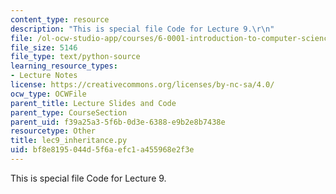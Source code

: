 ```yaml
---
content_type: resource
description: "This is special file Code for Lecture 9.\r\n"
file: /ol-ocw-studio-app/courses/6-0001-introduction-to-computer-science-and-programming-in-python-fall-2016/bf8e8195044d5f6aefc1a455968e2f3e_lec9_inheritance.py
file_size: 5146
file_type: text/python-source
learning_resource_types:
- Lecture Notes
license: https://creativecommons.org/licenses/by-nc-sa/4.0/
ocw_type: OCWFile
parent_title: Lecture Slides and Code
parent_type: CourseSection
parent_uid: f39a25a3-5f6b-0d3e-6388-e9b2e8b7438e
resourcetype: Other
title: lec9_inheritance.py
uid: bf8e8195-044d-5f6a-efc1-a455968e2f3e
---
```

This is special file Code for Lecture 9.
